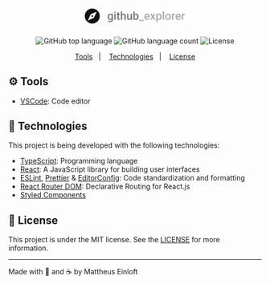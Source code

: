 <h1 align="center">
  <img alt="Github Explorer"
    src="src/assets/logo.svg"
    width="200px"
  />
</h1>

<p align="center">
  <img alt="GitHub top language" src="https://img.shields.io/github/languages/top/mattheuseinloft/github-explorer?color=%230366d6">

  <img alt="GitHub language count" src="https://img.shields.io/github/languages/count/mattheuseinloft/github-explorer?color=%230366d6">

  <img alt="License" src="https://img.shields.io/github/license/mattheuseinloft/github-explorer?color=%230366d6">
</p>

<p align="center">
  <a href="#gear-tools">Tools</a>&nbsp;&nbsp;&nbsp;|&nbsp;&nbsp;&nbsp;
  <a href="#rocket-technologies">Technologies</a>&nbsp;&nbsp;&nbsp;|&nbsp;&nbsp;&nbsp;
  <a href="#memo-license">License</a>
</p>

## :gear: Tools

- [VSCode](https://code.visualstudio.com/): Code editor

## :rocket: Technologies

This project is being developed with the following technologies:

- [TypeScript](https://www.typescriptlang.org/): Programming language
- [React](https://reactjs.org/): A JavaScript library for building user interfaces
- [ESLint](https://eslint.org/), [Prettier](https://prettier.io/) & [EditorConfig](https://editorconfig.org/): Code standardization and formatting
- [React Router DOM](https://www.npmjs.com/package/react-router-dom): Declarative Routing for React.js
- [Styled Components](https://styled-components.com/)

## :memo: License
This project is under the MIT license. See the [LICENSE](https://github.com/mattheuseinloft/github-explorer/blob/master/LICENSE) for more information.

---

Made with 💙 and ☕ by Mattheus Einloft
